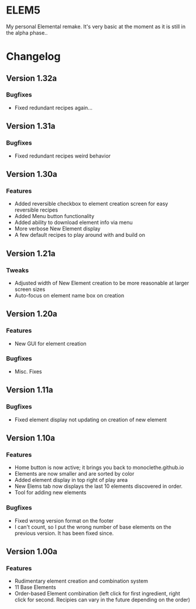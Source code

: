 # ELEM5
My personal Elemental remake. It's very basic at the moment as it is still in the alpha phase..

# Changelog
## Version 1.32a
### Bugfixes
- Fixed redundant recipes again...
## Version 1.31a
### Bugfixes
- Fixed redundant recipes weird behavior
## Version 1.30a
### Features
- Added reversible checkbox to element creation screen for easy reversible recipes
- Added Menu button functionality
- Added ability to download element info via menu
- More verbose New Element display
- A few default recipes to play around with and build on
## Version 1.21a
### Tweaks
- Adjusted width of New Element creation to be more reasonable at larger screen sizes
- Auto-focus on element name box on creation
## Version 1.20a
### Features
- New GUI for element creation
### Bugfixes
- Misc. Fixes
## Version 1.11a
### Bugfixes
- Fixed element display not updating on creation of new element
## Version 1.10a
### Features
- Home button is now active; it brings you back to monoclethe.github.io
- Elements are now smaller and are sorted by color
- Added element display in top right of play area
- New Elems tab now displays the last 10 elements discovered in order.
- Tool for adding new elements
### Bugfixes
- Fixed wrong version format on the footer
- I can't count, so I put the wrong number of base elements on the previous version. It has been fixed since.
## Version 1.00a
### Features
- Rudimentary element creation and combination system
- 11 Base Elements
- Order-based Element combination (left click for first ingredient, right click for second. Recipies can vary in the future depending on the order)
